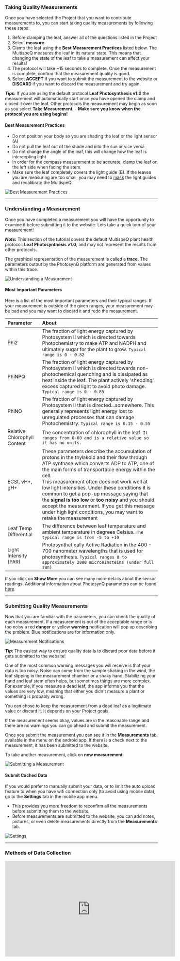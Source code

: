 ### Taking Quality Measurements

Once you have selected the Project that you want to contribute measurements to, you can start taking quality measurements by following these steps:

1. Before clamping the leaf, answer all of the questions listed in the Project
2. Select **measure.**  
3. Clamp the leaf using the **Best Measurement Practices** listed below. The MultispeQ measures the leaf in its natural state. This means that changing the state of the leaf to take a measurement can affect your results!
4. The protocol will take ~15 seconds to complete. Once the measurement is complete, confirm that the measurement quality is good.
5. Select **ACCEPT** if you want to submit the measurement to the website or **DISCARD** if you want to discard the measurement and try again.

***Tips:*** If you are using the default protocol **Leaf Photosynthesis v1.0** the measurement will automatically start once you have opened the clamp and closed it over the leaf. Other protocols the measurement may begin as soon as you select **Take Measurement**. - **Make sure you know when the protocol you are using begins!**

#### Best Measurement Practices

   - Do not position your body so you are shading the leaf or the light sensor (A)
   - Do not pull the leaf out of the shade and into the sun or vice versa
   - Do not change the angle of the leaf, this will change how the leaf is intercepting light
   - In order for the compass measurement to be accurate, clamp the leaf on the left side when facing the stem.
   - Make sure the leaf completely covers the light guide (B). If the leaves you are measuring are too small, you may need to [mask](https://photosynqprod.s3.amazonaws.com/files/photosynq.org/specialfeatures/measuring-small-leaves.pdf) the light guides and recalibrate the MultispeQ

![Best Measurement Practices](../images/tutorials/_data_collection_clamp_leaf.jpg)

***

### Understanding a Measurement

Once you have completed a measurement you will have the opportunity to examine it before submitting it to the website. Lets take a quick tour of your measurement!

***Note:*** This section of the tutorial covers the default MultispeQ plant health protocol: **Leaf Photosynthesis v1.0**, and may not represent the results from other protocols.

The graphical representation of the measurement is called a **trace**. The parameters output by the PhotosynQ platform are generated from values within this trace.

![Understanding a Measurement](../images/tutorials/_data_collection_results.jpg)

#### Most Important Parameters

Here is a list of the most important parameters and their typical ranges. If your measurement is outside of the given ranges, your measurement may be bad and you may want to discard it and redo the measurement.

|   Parameter  | About |
| :----------- | :-------------------------------------------- |
| Phi2 | The fraction of light energy captured by Photosystem II which is directed towards Photochemistry to make ATP and NADPH and ultimately sugar for the plant to grow. `Typical range is 0 - 0.82` |
| PhiNPQ | The fraction of light energy captured by Photosystem II which is directed towards non-photochemical quenching and is dissipated as heat inside the leaf. The plant actively 'shedding' excess captured light to avoid photo damage. `Typical range is 0 - 0.85` |
| PhiNO | The fraction of light energy captured by Photosystem II that is directed...somewhere. This generally represents light energy lost to unregulated processes that can damage Photochemistry. `Typical range is 0.15 - 0.55` |
| Relative Chlorophyll Content | The concentration of chlorophyll in the leaf. `It ranges from 0-80 and is a relative value so it has no units.` |
| ECSt, vH+, gH+ | These parameters describe the accumulation of protons in the thylakoid and their flow through ATP synthase which converts ADP to ATP, one of the main forms of transportable energy within the cell. <br>This measurement often does not work well at low light intensities. Under these conditions it is common to get a pop-up message saying that the **signal is too low** or **too noisy** and you should accept the measurement. If you get this message under high light conditions, you may want to retake the measurement |
| Leaf Temp Differential | The difference between leaf temperature and ambient temperature in degrees Celsius. `The typical range is from -5 to +10` |
| Light Intensity (PAR) | Photosynthetically Active Radiation in the 400 - 700 nanometer wavelengths that is used for photosynthesis. `Typical ranges 0 to approximately 2000 microeinsteins (under full sun)` |

If you click on **Show More** you can see many more details about the sensor readings. Additional information about PhotosynQ parameters can be found [here](https://photosynq.org/help/instruments_What_does_the_MultispeQ_measure).
  
***

### Submitting Quality Measurements

Now that you are familiar with the parameters, you can check the quality of each measurement. If a measurement is out of the acceptable range or is too noisy a red **danger** or yellow **warning** notification will pop up describing the problem. Blue notifications are for information only.  

![Measurement Notifications](../images/tutorials/_data_collection_measurement_notification.jpg)

***Tip:*** The easiest way to ensure quality data is to discard poor data before it gets submitted to the website!

One of the most common warning messages you will receive is that your data is too noisy. Noise can come from the sample shaking in the wind, the leaf slipping in the measurement chamber or a shaky hand. Stabilizing your hand and leaf stem often helps, but sometimes things are more complex. For example, if you measure a dead leaf, the app informs you that the values are very low, meaning that either you didn't measure a plant or something is probably wrong.

You can chose to keep the measurement from a dead leaf as a legitimate value or discard it. It depends on your Project goals.  

If the measurement seems okay, values are in the reasonable range and there are no warnings you can go ahead and submit the measurement.

Once you submit the measurement you can see it in the **Measurements** tab, available in the menu on the android app. If there is a check next to the measurement, it has been submitted to the website. 

To take another measurement, click on **new measurement**. 

![Submitting a Measurement](../images/tutorials/_data_collection_submit_measurement.jpg)

#### Submit Cached Data

If you would prefer to manually submit your data, or to limit the auto upload feature to when you have wifi connection only (to avoid using mobile data), go to the **Settings** tab in the mobile app menu.

- This provides you more freedom to reconfirm all the measurements before submitting them to the website.
- Before measurements are submitted to the website, you can add notes, pictures, or even delete measurements directly from the **Measurements** tab.

![Settings](../images/tutorials/_data_collection_settings_notes.jpg)

***

### Methods of Data Collection
<iframe width="560" height="315" src="https://www.youtube.com/embed/4ylOPRLrS-s" frameborder="0" allowfullscreen></iframe>
